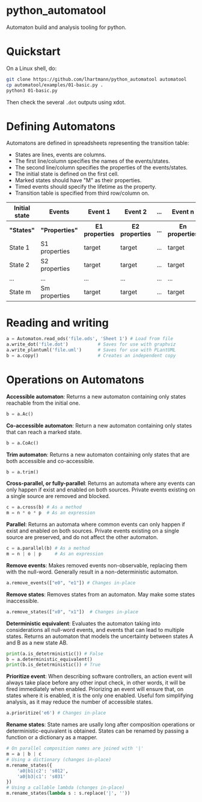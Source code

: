 # python_automatool
Automaton build and analysis tooling for python.

# Quickstart

On a Linux shell, do:

```bash
git clone https://github.com/lhartmann/python_automatool automatool
cp automatool/examples/01-basic.py .
python3 01-basic.py
```

Then check the several `.dot` outputs using xdot.

# Defining Automatons

Automatons are defined in spreadsheets representing the transition table:
- States are lines, events are columns.
- The first line/column specifies the names of the events/states.
- The second line/column specifies the properties of the events/states.
- The initial state is defined on the first cell.
- Marked states should have "M" as their properties.
- Timed events should specify the lifetime as the property.
- Transition table is specified from third row/column on.

<table>
<tr><th>Initial state</th><th>Events</th><th>Event 1</th><th>Event 2</th><th>...</th><th>Event n</th></tr>
<tr><th>"States"</th><th>"Properties"</th><th>E1 properties</th><th>E2 properties</th><th>...</th><th>En properties</th></tr>
<tr><td>State 1</td><td>S1 properties</td><td>target</td><td>target</td><td>...</td><td>target</td></tr>
<tr><td>State 2</td><td>S2 properties</td><td>target</td><td>target</td><td>...</td><td>target</td></tr>
<tr><td>...</td><td>...</td><td>...</td><td>...</td><td>...</td><td>...</td></tr>
<tr><td>State m</td><td>Sm properties</td><td>target</td><td>target</td><td>...</td><td>target</td></tr>
</table>

# Reading and writing

```python
a = Automaton.read_ods('file.ods', 'Sheet 1') # Load from file
a.write_dot('file.dot')           # Saves for use with graphviz
a.write_plantuml('file.uml')      # Saves for use with PLantUML
b = a.copy()                      # Creates an independent copy
```

# Operations on Automatons

**Accessible automaton**: Returns a new automaton containing only states reachable from the initial one.

```python
b = a.Ac()
```

**Co-accessible automaton**: Return a new automaton containing only states that can reach a marked state.

```python
b = a.CoAc()
```

**Trim automaton**: Returns a new automaton containing only states that are both accessible and co-accessible.

```python
b = a.trim()
```

**Cross-parallel, or fully-parallel**: Returns an automata where any events can only happen if exist and enabled on both sources. Private events existing on a single source are removed and blocked.

```python
c = a.cross(b) # As a method
m = n * o * p  # As an expression
```

**Parallel**: Returns an automata where common events can only happen if exist and enabled on both sources. Private events existing on a single source are preserved, and do not affect the other automaton.

```python
c = a.parallel(b) # As a method
m = n | o | p     # As an expression
```

**Remove events**: Makes removed events non-observable, replacing them with the null-word. Generally result in a non-deterministic automaton.

```python
a.remove_events(["e0", "e1"]) # Changes in-place
```

**Remove states**: Removes states from an automaton. May make some states inaccessible.

```python
a.remove_states(["x0", "x1"])  # Changes in-place
```

**Deterministic equivalent**: Evaluates the automaton taking into considerations all null-word events, and events that can lead to multiple states. Returns an automaton that models the uncertainty between states A and B as a new state AB.

```python
print(a.is_detetrministic()) # False
b = a.deterministic_equivalent()
print(b.is_detetrministic()) # True
```

**Prioritize event**: When describing software controllers, an action event will always take place before any other input check, in other words, it will be fired immediately when enabled. Priorizing an event will ensure that, on states where it is enabled, it is the only one enabled. Useful fom simplifying analysis, as it may reduce the number of accessible states.

```python
a.prioritize('e6') # Changes in-place
```

**Rename states**: State names are usally long after composition operations or deterministic-equivalent is obtained. States can be renamed by passing a function or a dictionary as a mapper.

```python
# On parallel composition names are joined with '|'
m = a | b | c
# Using a dictionary (changes in-place)
m.rename_states({
    'a0|b1|c2': 's012',
    'a0|b3|c1': 's031'
})
# Using a callable lambda (changes in-place)
m.rename_states(lambda s : s.replace('|', ''))

```


